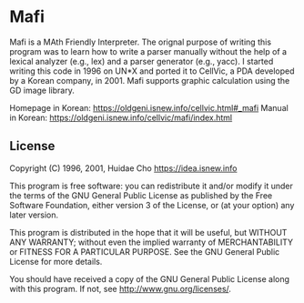 # Mafi

Mafi is a MAth Friendly Interpreter. The orignal purpose of writing this program was to learn how to write a parser manually without the help of a lexical analyzer (e.g., lex) and a parser generator (e.g., yacc). I started writing this code in 1996 on UN*X and ported it to CellVic, a PDA developed by a Korean company, in 2001. Mafi supports graphic calculation using the GD image library.

Homepage in Korean: https://oldgeni.isnew.info/cellvic.html#_mafi
Manual in Korean: https://oldgeni.isnew.info/cellvic/mafi/index.html

## License

Copyright (C) 1996, 2001, Huidae Cho <https://idea.isnew.info>

This program is free software: you can redistribute it and/or modify it under the terms of the GNU General Public License as published by the Free Software Foundation, either version 3 of the License, or (at your option) any later version.

This program is distributed in the hope that it will be useful, but WITHOUT ANY WARRANTY; without even the implied warranty of MERCHANTABILITY or FITNESS FOR A PARTICULAR PURPOSE. See the GNU General Public License for more details.

You should have received a copy of the GNU General Public License along with this program. If not, see <http://www.gnu.org/licenses/>.
